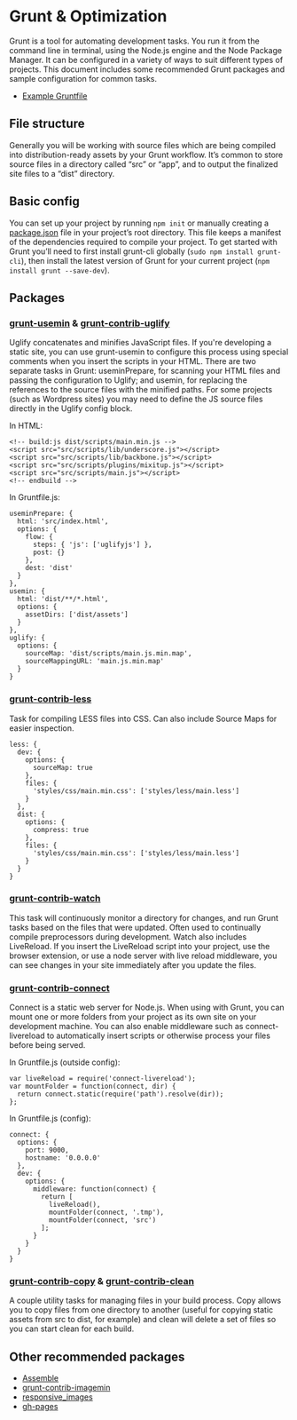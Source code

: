 # Grunt & Optimization

Grunt is a tool for automating development tasks. You run it from the command line in terminal, using the Node.js engine and the Node Package Manager. It can be configured in a variety of ways to suit different types of projects. This document includes some recommended Grunt packages and sample configuration for common tasks.

- [Example Gruntfile](http://gruntjs.com/getting-started#an-example-gruntfile)

## File structure
Generally you will be working with source files which are being compiled into distribution-ready assets by your Grunt workflow. It’s common to store source files in a directory called “src” or “app”, and to output the finalized site files to a “dist” directory.

## Basic config
You can set up your project by running `npm init` or manually creating a [package.json](http://gruntjs.com/getting-started#package.json) file in your project’s root directory. This file keeps a manifest of the dependencies required to compile your project. To get started with Grunt you’ll need to first install grunt-cli globally (`sudo npm install grunt-cli`), then install the latest version of Grunt for your current project (`npm install grunt --save-dev`).

## Packages

### [grunt-usemin](https://github.com/yeoman/grunt-usemin) & [grunt-contrib-uglify](https://github.com/gruntjs/grunt-contrib-uglify)
Uglify concatenates and minifies JavaScript files. If you're developing a static site, you can use grunt-usemin to configure this process using special comments when you insert the scripts in your HTML. There are two separate tasks in Grunt: useminPrepare, for scanning your HTML files and passing the configuration to Uglify; and usemin, for replacing the references to the source files with the minified paths. For some projects (such as Wordpress sites) you may need to define the JS source files directly in the Uglify config block.

In HTML:

    <!-- build:js dist/scripts/main.min.js -->
    <script src="src/scripts/lib/underscore.js"></script>
    <script src="src/scripts/lib/backbone.js"></script>
    <script src="src/scripts/plugins/mixitup.js"></script>
    <script src="src/scripts/main.js"></script>
    <!-- endbuild -->

In Gruntfile.js:

    useminPrepare: {
      html: 'src/index.html',
      options: {
        flow: {
          steps: { 'js': ['uglifyjs'] },
          post: {}
        },
        dest: 'dist'
      }
    },
    usemin: {
      html: 'dist/**/*.html',
      options: {
        assetDirs: ['dist/assets']
      }
    },
    uglify: {
      options: {
        sourceMap: 'dist/scripts/main.js.min.map',
        sourceMappingURL: 'main.js.min.map'
      }
    }

### [grunt-contrib-less](https://github.com/gruntjs/grunt-contrib-less)
Task for compiling LESS files into CSS. Can also include Source Maps for easier inspection.

    less: {
      dev: {
        options: {
          sourceMap: true
        },
        files: {
          'styles/css/main.min.css': ['styles/less/main.less']
        }
      },
      dist: {
        options: {
          compress: true
        },
        files: {
          'styles/css/main.min.css': ['styles/less/main.less']
        }
      }
    }

### [grunt-contrib-watch](https://github.com/gruntjs/grunt-contrib-watch)
This task will continuously monitor a directory for changes, and run Grunt tasks based on the files that were updated. Often used to continually compile preprocessors during development. Watch also includes LiveReload. If you insert the LiveReload script into your project, use the browser extension, or use a node server with live reload middleware, you can see changes in your site immediately after you update the files.

### [grunt-contrib-connect](https://github.com/gruntjs/grunt-contrib-connect)
Connect is a static web server for Node.js. When using with Grunt, you can mount one or more folders from your project as its own site on your development machine. You can also enable middleware such as connect-livereload to automatically insert scripts or otherwise process your files before being served.

In Gruntfile.js (outside config):

    var liveReload = require('connect-livereload');
    var mountFolder = function(connect, dir) {
      return connect.static(require('path').resolve(dir));
    };

In Gruntfile.js (config):

    connect: {
      options: {
        port: 9000,
        hostname: '0.0.0.0'
      },
      dev: {
        options: {
          middleware: function(connect) {
            return [
              liveReload(),
              mountFolder(connect, '.tmp'),
              mountFolder(connect, 'src')
            ];
          }
        }
      }
    }

### [grunt-contrib-copy](https://github.com/gruntjs/grunt-contrib-copy) & [grunt-contrib-clean](https://github.com/gruntjs/grunt-contrib-clean)
A couple utility tasks for managing files in your build process. Copy allows you to copy files from one directory to another (useful for copying static assets from src to dist, for example) and clean will delete a set of files so you can start clean for each build.

## Other recommended packages
- [Assemble](https://github.com/assemble/assemble)
- [grunt-contrib-imagemin](https://github.com/gruntjs/grunt-contrib-imagemin)
- [responsive_images](https://github.com/andismith/grunt-responsive-images)
- [gh-pages](https://github.com/tschaub/grunt-gh-pages)

